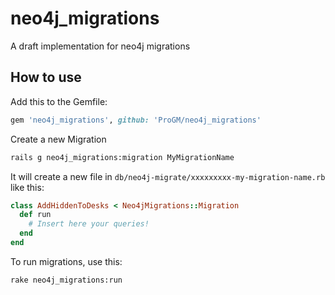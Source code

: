 # neo4j_migrations
A draft implementation for neo4j migrations

## How to use

Add this to the Gemfile:

```ruby
gem 'neo4j_migrations', github: 'ProGM/neo4j_migrations'
```

Create a new Migration
```bash
rails g neo4j_migrations:migration MyMigrationName
```

It will create a new file in `db/neo4j-migrate/xxxxxxxxx-my-migration-name.rb` like this:

```ruby
class AddHiddenToDesks < Neo4jMigrations::Migration
  def run
    # Insert here your queries!
  end
end
```

To run migrations, use this:

```bash
rake neo4j_migrations:run
```
